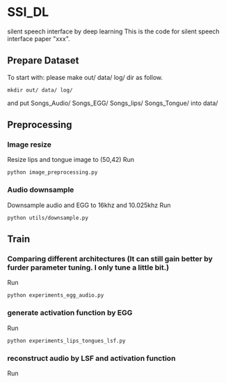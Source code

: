 # SSI_DL
silent speech interface by deep learning 
This is the code for silent speech interface paper "xxx".

## Prepare Dataset
To start with: please make out/ data/ log/ dir as follow.
```
mkdir out/ data/ log/ 
```
and put Songs_Audio/ Songs_EGG/ Songs_lips/ Songs_Tongue/ into data/

## Preprocessing 
### Image resize
Resize lips and tongue image to (50,42)
Run
```
python image_preprocessing.py
```
### Audio downsample
Downsample audio and EGG to 16khz and 10.025khz
Run
```
python utils/downsample.py
```
## Train
### Comparing different architectures (It can still gain better by furder parameter tuning. I only tune a little bit.)
Run
```
python experiments_egg_audio.py
```

### generate activation function by EGG
Run
```
python experiments_lips_tongues_lsf.py
```

### reconstruct audio by LSF and activation function
Run 
```

```
